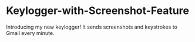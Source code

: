 # Keylogger-with-Screenshot-Feature
Introducing my new keylogger! It sends screenshots and keystrokes to Gmail every minute.
